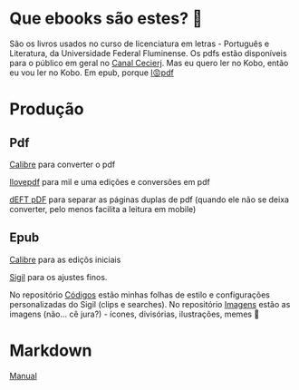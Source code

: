 # Que ebooks são estes? 🤔

São os livros usados no curso de licenciatura em letras - Português e Literatura, da Universidade Federal Fluminense. Os pdfs estão disponíveis para o público em geral no [Canal Cecierj](https://canal.cecierj.edu.br/). Mas eu quero ler no Kobo, então eu vou ler no Kobo. Em epub, porque [I😡pdf](https://www.ilovepdf.com/)

# Produção
 ## Pdf
  [Calibre](https://calibre-ebook.com/download) para converter o pdf
  
  [Ilovepdf](https://www.ilovepdf.com/) para mil e uma edições e conversões em pdf
  
  [dEFT pDF](https://deftpdf.com/) para separar as páginas duplas de pdf (quando ele não se deixa converter, pelo menos facilita a leitura em mobile)
  
    
 ## Epub
 
[Calibre](https://calibre-ebook.com/download) para as ediçõs iniciais

[Sigil](https://sigil-ebook.com/) para os ajustes finos. 

No repositório [Códigos](https://github.com/Alineonline/repo-codigos) estão minhas folhas de estilo e configurações personalizadas do Sigil (clips e searches). No repositório [Imagens](https://github.com/Alineonline/Imagens) estão as imagens (não... cê jura?) - ícones, divisórias, ilustrações, memes 🙂 

# Markdown
[Manual](https://www.markdownguide.org/basic-syntax/)
